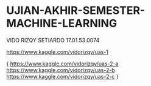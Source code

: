 # UJIAN-AKHIR-SEMESTER-MACHINE-LEARNING
VIDO RIZQY SETIARDO 17.01.53.0074

https://www.kaggle.com/vidorizqy/uas-1







{
https://www.kaggle.com/vidorizqy/uas-2-a 
https://www.kaggle.com/vidorizqy/uas-2-b 
https://www.kaggle.com/vidorizqy/uas-2-c
}

